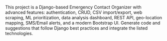 <!-- Use this file to provide workspace-specific custom instructions to Copilot. For more details, visit https://code.visualstudio.com/docs/copilot/copilot-customization#_use-a-githubcopilotinstructionsmd-file -->

This project is a Django-based Emergency Contact Organizer with advanced features: authentication, CRUD, CSV import/export, web scraping, ML prioritization, data analysis dashboard, REST API, geo-location mapping, SMS/Email alerts, and a modern Bootstrap UI. Generate code and suggestions that follow Django best practices and integrate the listed technologies.
